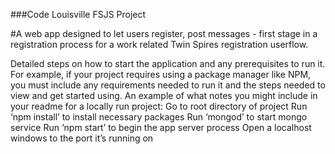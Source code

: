 ###Code Louisville FSJS Project

#A web app designed to let users register, post messages - first stage in a registration process for a work related Twin Spires registration userflow. 

Detailed steps on how to start the application and any prerequisites to run it. For example, if your project requires using a package manager like NPM, you must include any requirements needed to run it and the steps needed to view and get started using. An example of what notes you might include in your readme for a locally run project:
Go to root directory of project
Run ‘npm install’ to install necessary packages
Run ‘mongod’ to start mongo service
Run ‘npm start’ to begin the app server process
Open a localhost windows to the port it’s running on
